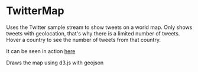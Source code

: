 # TwitterMap
Uses the Twitter sample stream to show tweets on a world map.
Only shows tweets with geolocation, that's why there is a limited number of tweets.
Hover a country to see the number of tweets from that country.

It can be seen in action [here](http://magnuf.github.io/TwitterMap/)

Draws the map using d3.js with geojson
